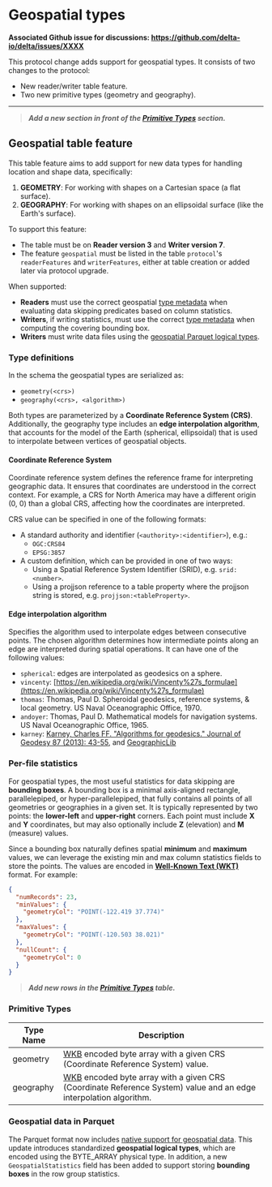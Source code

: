 # Geospatial types
**Associated Github issue for discussions: https://github.com/delta-io/delta/issues/XXXX**

This protocol change adds support for geospatial types. It consists of two changes to the protocol:
- New reader/writer table feature.
- Two new primitive types (geometry and geography).

--------

> ***Add a new section in front of the [Primitive Types](https://github.com/delta-io/delta/blob/master/PROTOCOL.md#primitive-types) section.***

## Geospatial table feature

This table feature aims to add support for new data types for handling location and shape data, specifically:
1. **GEOMETRY**: For working with shapes on a Cartesian space (a flat surface).
2. **GEOGRAPHY**: For working with shapes on an ellipsoidal surface (like the Earth's surface).

To support this feature:
- The table must be on **Reader version 3** and **Writer version 7**.
- The feature `geospatial` must be listed in the table `protocol`'s `readerFeatures` and `writerFeatures`, either at table creation or added later via protocol upgrade.

When supported:
- **Readers** must use the correct geospatial [type metadata](#type-definitions) when evaluating data skipping predicates based on column statistics.
- **Writers**, if writing statistics, must use the correct [type metadata](#type-definitions) when computing the covering bounding box.
- **Writers** must write data files using the [geospatial Parquet logical types](#geospatial-data-in-parquet).

### Type definitions

In the schema the geospatial types are serialized as:
- `geometry(<crs>)`
- `geography(<crs>, <algorithm>)`

Both types are parameterized by a **Coordinate Reference System (CRS)**. Additionally, the geography type includes an **edge interpolation algorithm**, that accounts for the model of the Earth (spherical, ellipsoidal) that is used to interpolate between vertices of geospatial objects.

#### Coordinate Reference System
Coordinate reference system defines the reference frame for interpreting geographic data. It ensures that coordinates are understood in the correct context.
For example, a CRS for North America may have a different origin (0, 0) than a global CRS, affecting how the coordinates are interpreted.

CRS value can be specified in one of the following formats:
- A standard authority and identifier (`<authority>:<identifier>`), e.g.:
    - `OGC:CRS84`
    - `EPSG:3857`
- A custom definition, which can be provided in one of two ways:
    - Using a Spatial Reference System Identifier (SRID), e.g. `srid:<number>`.
    - Using a projjson reference to a table property where the projjson string is stored, e.g. `projjson:<tableProperty>`.

#### Edge interpolation algorithm

Specifies the algorithm used to interpolate edges between consecutive points. The chosen algorithm determines how intermediate points along an edge are interpreted during spatial operations. It can have one of the following values:

* `spherical`: edges are interpolated as geodesics on a sphere.
* `vincenty`: [https://en.wikipedia.org/wiki/Vincenty%27s_formulae](https://en.wikipedia.org/wiki/Vincenty%27s_formulae)
* `thomas`: Thomas, Paul D. Spheroidal geodesics, reference systems, & local geometry. US Naval Oceanographic Office, 1970.
* `andoyer`: Thomas, Paul D. Mathematical models for navigation systems. US Naval Oceanographic Office, 1965.
* `karney`: [Karney, Charles FF. "Algorithms for geodesics." Journal of Geodesy 87 (2013): 43-55](https://link.springer.com/content/pdf/10.1007/s00190-012-0578-z.pdf), and [GeographicLib](https://geographiclib.sourceforge.io/)

### Per-file statistics

For geospatial types, the most useful statistics for data skipping are **bounding boxes**. A bounding box is a minimal axis-aligned rectangle, parallelepiped, or hyper-parallelepiped, that fully contains all points of all geometries or geographies in a given set. It is typically represented by two points: the **lower-left** and **upper-right** corners. Each point must include **X** and **Y** coordinates, but may also optionally include **Z** (elevation) and **M** (measure) values.

Since a bounding box naturally defines spatial **minimum** and **maximum** values, we can leverage the existing min and max column statistics fields to store the points. The values are encoded in **[Well-Known Text (WKT)](https://libgeos.org/specifications/wkt/)** format. For example:

```json
{
  "numRecords": 23,
  "minValues": {
    "geometryCol": "POINT(-122.419 37.774)"
  },
  "maxValues": {
    "geometryCol": "POINT(-120.503 38.021)"
  },
  "nullCount": {
    "geometryCol": 0
  }
}
```


> ***Add new rows in the [Primitive Types](https://github.com/delta-io/delta/blob/master/PROTOCOL.md#primitive-types) table.***

### Primitive Types
| Type Name | Description                                                                                                                                                              |
| --------- | ------------------------------------------------------------------------------------------------------------------------------------------------------------------------ |
| geometry  | [WKB](https://libgeos.org/specifications/wkb/#standard-wkb) encoded byte array with a given CRS (Coordinate Reference System) value.                                     |
| geography | [WKB](https://libgeos.org/specifications/wkb/#standard-wkb) encoded byte array with a given CRS (Coordinate Reference System) value and an edge interpolation algorithm. |

### Geospatial data in Parquet

The Parquet format now includes [native support for geospatial data](https://github.com/apache/parquet-format/commit/94b9d631aef332c78b8f1482fb032743a9c3c407). This update introduces standardized **geospatial logical types**, which are encoded using the BYTE_ARRAY physical type. In addition, a new `GeospatialStatistics` field has been added to support storing **bounding boxes** in the row group statistics.
